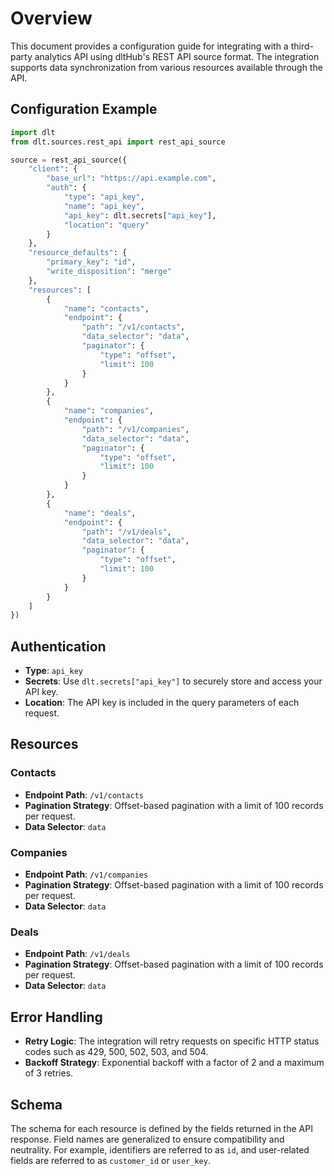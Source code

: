 # Overview

This document provides a configuration guide for integrating with a third-party analytics API using dltHub's REST API source format. The integration supports data synchronization from various resources available through the API.

## Configuration Example

```python
import dlt
from dlt.sources.rest_api import rest_api_source

source = rest_api_source({
    "client": {
        "base_url": "https://api.example.com",
        "auth": {
            "type": "api_key",
            "name": "api_key",
            "api_key": dlt.secrets["api_key"],
            "location": "query"
        }
    },
    "resource_defaults": {
        "primary_key": "id",
        "write_disposition": "merge"
    },
    "resources": [
        {
            "name": "contacts",
            "endpoint": {
                "path": "/v1/contacts",
                "data_selector": "data",
                "paginator": {
                    "type": "offset",
                    "limit": 100
                }
            }
        },
        {
            "name": "companies",
            "endpoint": {
                "path": "/v1/companies",
                "data_selector": "data",
                "paginator": {
                    "type": "offset",
                    "limit": 100
                }
            }
        },
        {
            "name": "deals",
            "endpoint": {
                "path": "/v1/deals",
                "data_selector": "data",
                "paginator": {
                    "type": "offset",
                    "limit": 100
                }
            }
        }
    ]
})
```

## Authentication

- **Type**: `api_key`
- **Secrets**: Use `dlt.secrets["api_key"]` to securely store and access your API key.
- **Location**: The API key is included in the query parameters of each request.

## Resources

### Contacts
- **Endpoint Path**: `/v1/contacts`
- **Pagination Strategy**: Offset-based pagination with a limit of 100 records per request.
- **Data Selector**: `data`

### Companies
- **Endpoint Path**: `/v1/companies`
- **Pagination Strategy**: Offset-based pagination with a limit of 100 records per request.
- **Data Selector**: `data`

### Deals
- **Endpoint Path**: `/v1/deals`
- **Pagination Strategy**: Offset-based pagination with a limit of 100 records per request.
- **Data Selector**: `data`

## Error Handling

- **Retry Logic**: The integration will retry requests on specific HTTP status codes such as 429, 500, 502, 503, and 504.
- **Backoff Strategy**: Exponential backoff with a factor of 2 and a maximum of 3 retries.

## Schema

The schema for each resource is defined by the fields returned in the API response. Field names are generalized to ensure compatibility and neutrality. For example, identifiers are referred to as `id`, and user-related fields are referred to as `customer_id` or `user_key`.